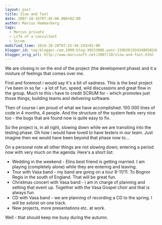 ```yaml
---
layout: post
title: Slow and fast
date: 2007-10-16T07:45:00.000+02:00
author: Marcus Hammarberg
tags:
  - Marcus private
  - Life of a consultant
  - Scrum
modified_time: 2014-10-28T07:25:49.243+01:00
blogger_id: tag:blogger.com,1999:blog-36533086.post-2396561934348658248'
blogger_orig_url: http://www.marcusoft.net/2007/10/slow-and-fast.html
---
```



<div dir="ltr" style="text-align: left;" trbidi="on">

We are closing in on the end of the project (the development phase) and
it a mixture of feelings that comes over me.

First and foremost i would say it's a bit of sadness. This is the best
project i've been in so far - a lot of fun, speed, wild discussions and
great flow in the group. Much to this i have to credit SCRUM for - which
promotes just those things; building teams and delivering software.

Then of course i am proud of what we have accomplished. 100 000 lines of
code in 4 months, 4 people. And the structure of the system feels very
nice too - the bugs that are found now is quite easy to fix.

So the project is, in all right, slowing down while we are transiting
into the testing phase. Oh how i would have loved to have testers in our
team. Just imagine then we would have been beyond that phase now to...

On a personal note all other things are not slowing down; entering a
period now with very much on the agenda. Here's a short list:

- Wedding in the weekend - Elins best friend is getting married. I am
    playing (completely alone) while they are entering and leaving.
- Tour with Vasa band - my band are going on a tour 8-11/11. To Bognor
    Regis in the south of England. That will be great fun.
- Christmas concert with Vasa band - i am in charge of planning and
    setting that event up. Together with the Vasa Gospel choir and that
    is always fun
- CD with Vasa band - we are planning of recording a CD to the spring.
    I will be soloist on one track.
- New projects, more presentations etc. at work.

Well - that should keep me busy during the autumn.

</div>
